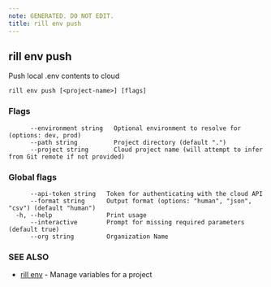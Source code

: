 ```yaml
---
note: GENERATED. DO NOT EDIT.
title: rill env push
---
```

## rill env push

Push local .env contents to cloud

```
rill env push [<project-name>] [flags]
```

### Flags

```
      --environment string   Optional environment to resolve for (options: dev, prod)
      --path string          Project directory (default ".")
      --project string       Cloud project name (will attempt to infer from Git remote if not provided)
```

### Global flags

```
      --api-token string   Token for authenticating with the cloud API
      --format string      Output format (options: "human", "json", "csv") (default "human")
  -h, --help               Print usage
      --interactive        Prompt for missing required parameters (default true)
      --org string         Organization Name
```

### SEE ALSO

* [rill env](env.md)	 - Manage variables for a project

